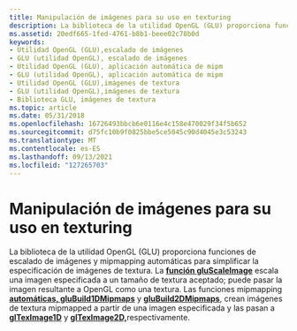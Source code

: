 ```yaml
---
title: Manipulación de imágenes para su uso en texturing
description: La biblioteca de la utilidad OpenGL (GLU) proporciona funciones de escalado de imágenes y mipmapping automáticas para simplificar la especificación de imágenes de textura.
ms.assetid: 20edf665-1fed-4761-b8b1-beee02c78b0d
keywords:
- Utilidad OpenGL (GLU),escalado de imágenes
- GLU (utilidad OpenGL), escalado de imágenes
- Utilidad OpenGL (GLU), aplicación automática de mipm
- GLU (utilidad OpenGL), aplicación automática de mipm
- Utilidad OpenGL (GLU),imágenes de textura
- GLU (utilidad OpenGL),imágenes de textura
- Biblioteca GLU, imágenes de textura
ms.topic: article
ms.date: 05/31/2018
ms.openlocfilehash: 16726493bbcb6e0116e4c158e470029f34f5b652
ms.sourcegitcommit: d75fc10b9f0825bbe5ce5045c90d4045e3c53243
ms.translationtype: MT
ms.contentlocale: es-ES
ms.lasthandoff: 09/13/2021
ms.locfileid: "127265703"
---
```

# <a name="manipulating-images-for-use-in-texturing"></a>Manipulación de imágenes para su uso en texturing

La biblioteca de la utilidad OpenGL (GLU) proporciona funciones de escalado de imágenes y mipmapping automáticas para simplificar la especificación de imágenes de textura. La [**función gluScaleImage**](gluscaleimage.md) escala una imagen especificada a un tamaño de textura aceptado; puede pasar la imagen resultante a OpenGL como una textura. Las funciones mipmapping [**automáticas, gluBuild1DMipmaps**](glubuild1dmipmaps.md) y [**gluBuild2DMipmaps**](glubuild2dmipmaps.md), crean imágenes de textura mipmapped a partir de una imagen especificada y las pasan a [**glTexImage1D**](glteximage1d.md) y [**glTexImage2D,**](glteximage2d.md)respectivamente.

 

 





